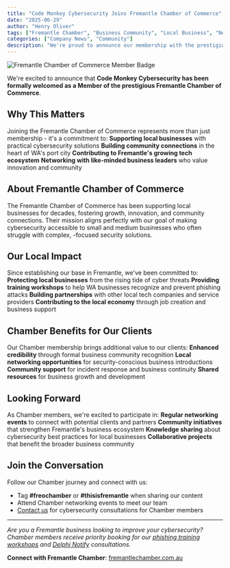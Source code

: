 ```yaml
---
title: "Code Monkey Cybersecurity Joins Fremantle Chamber of Commerce"
date: "2025-06-29"
author: "Henry Oliver"
tags: ["Fremantle Chamber", "Business Community", "Local Business", "Networking"]
categories: ["Company News", "Community"]
description: "We're proud to announce our membership with the prestigious Fremantle Chamber of Commerce, strengthening our commitment to the local business community."
---
```


![Fremantle Chamber of Commerce Member Badge](/images/badges/fremantle-chamber-badge.png)

We're excited to announce that **Code Monkey Cybersecurity has been formally welcomed as a Member of the prestigious Fremantle Chamber of Commerce**.

## Why This Matters

Joining the Fremantle Chamber of Commerce represents more than just membership - it's a commitment to:
**Supporting local businesses** with practical cybersecurity solutions
**Building community connections** in the heart of WA's port city
**Contributing to Fremantle's growing tech ecosystem**
**Networking with like-minded business leaders** who value innovation and community

## About Fremantle Chamber of Commerce

The Fremantle Chamber of Commerce has been supporting local businesses for decades, fostering growth, innovation, and community connections. Their mission aligns perfectly with our goal of making cybersecurity accessible to small and medium businesses who often struggle with complex, -focused security solutions.

## Our Local Impact

Since establishing our base in Fremantle, we've been committed to:
**Protecting local businesses** from the rising tide of cyber threats
**Providing training workshops** to help WA businesses recognize and prevent phishing attacks
**Building partnerships** with other local tech companies and service providers
**Contributing to the local economy** through job creation and business support

## Chamber Benefits for Our Clients

Our Chamber membership brings additional value to our clients:
**Enhanced credibility** through formal business community recognition
**Local networking opportunities** for security-conscious business introductions
**Community support** for incident response and business continuity
**Shared resources** for business growth and development

## Looking Forward

As Chamber members, we're excited to participate in:
**Regular networking events** to connect with potential clients and partners
**Community initiatives** that strengthen Fremantle's business ecosystem
**Knowledge sharing** about cybersecurity best practices for local businesses
**Collaborative projects** that benefit the broader business community

## Join the Conversation

Follow our Chamber journey and connect with us:
- Tag **#freochamber** or **#thisisfremantle** when sharing our content
- Attend Chamber networking events to meet our team
- [Contact us](/about-us/contact/) for cybersecurity consultations for Chamber members

---

*Are you a Fremantle business looking to improve your cybersecurity? Chamber members receive priority booking for our [phishing training workshops](/services/phishing-simulation/training/) and [Delphi Notify](/services/delphi/sign-up/) consultations.*

**Connect with Fremantle Chamber**: [fremantlechamber.com.au](https://fremantlechamber.com.au)